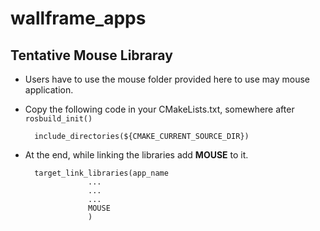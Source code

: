 wallframe_apps
==============

Tentative Mouse Libraray
------------------------

- Users have to use the mouse folder provided here to use may mouse application.
- Copy the following code in your CMakeLists.txt, somewhere after `rosbuild_init()`

		include_directories(${CMAKE_CURRENT_SOURCE_DIR})


- At the end, while linking the libraries add **MOUSE** to it.

		target_link_libraries(app_name
                    ...
                    ...
                    ...                                       
                    MOUSE
                    )
